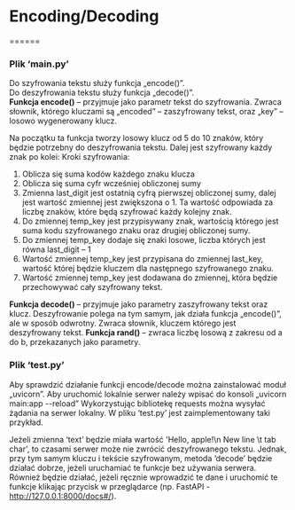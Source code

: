 # Encoding/Decoding
======
### Plik ‘main.py’
Do szyfrowania tekstu służy funkcja „encode()”.  
Do deszyfrowania tekstu służy funkcja „decode()”.  
**Funkcja encode()** – przyjmuje jako parametr tekst do szyfrowania. Zwraca słownik, którego kluczami są „encoded” – zaszyfrowany tekst, oraz „key” – losowo wygenerowany klucz.

Na początku ta funkcja tworzy losowy klucz od 5 do 10 znaków, który będzie potrzebny do deszyfrowania tekstu. Dalej jest szyfrowany każdy znak po kolei:
Kroki szyfrowania:
1)	Oblicza się suma kodów każdego znaku klucza
2)	Oblicza się suma cyfr wcześniej obliczonej sumy
3)	Zmienna last_digit jest ostatnią cyfrą pierwszej obliczonej sumy, dalej jest wartość zmiennej jest zwiększona o 1. Ta wartość odpowiada za liczbę znaków, które będą szyfrować każdy kolejny znak.
4)	Do zmiennej temp_key jest przypisywany znak, wartością którego jest suma kodu szyfrowanego znaku oraz drugiej obliczonej sumy.
5)	Do zmiennej temp_key dodaje się znaki losowe, liczba których jest równa last_digit – 1
6)	Wartość zmiennej temp_key jest przypisana do zmiennej last_key, wartość której będzie kluczem dla następnego szyfrowanego znaku.
7)	Wartość zmiennej temp_key jest dodawana do zmiennej, która będzie przechowywać cały szyfrowany tekst.

**Funkcja decode()** – przyjmuje jako parametry zaszyfrowany tekst oraz klucz.
Deszyfrowanie polega na tym samym, jak działa funkcja „encode()”, ale w sposób odwrotny. Zwraca słownik, kluczem którego jest deszyfrowany tekst.
**Funkcja rand()** – zwraca liczbę losową z zakresu od a do b, przekazanych jako parametry.


### Plik ‘test.py’
Aby sprawdzić działanie funkcji encode/decode można zainstalować moduł „uvicorn”. Aby uruchomić lokalnie serwer należy wpisać do konsoli „uvicorn main:app --reload”
Wykorzystując bibliotekę requests można wysyłać żądania na serwer lokalny. W pliku ‘test.py’ jest zaimplementowany taki przykład.

Jeżeli zmienna ‘text’ będzie miała wartość 'Hello, apple!\n New line \t tab char', to czasami serwer może nie zwrócić deszyfrowanego tekstu. 
Jednak, przy tym samym kluczu i tekście szyfrowanym, metoda ‘decode’ będzie działać dobrze, jeżeli uruchamiać te funkcje bez używania serwera. Również będzie działać, jeżeli ręcznie wprowadzić te dane i uruchomić te funkcje klikając przycisk w przeglądarce (np. FastAPI - http://127.0.0.1:8000/docs#/).


